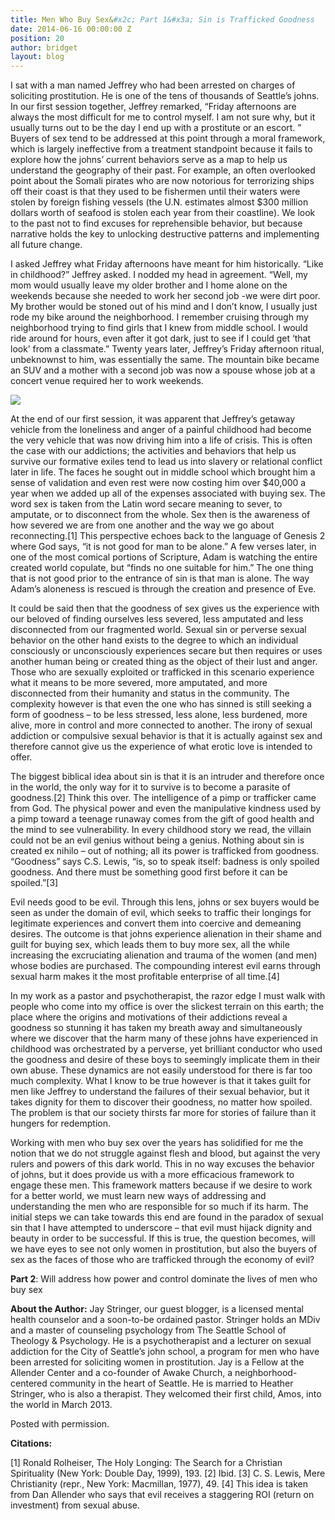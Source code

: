 ```yaml
---
title: Men Who Buy Sex&#x2c; Part 1&#x3a; Sin is Trafficked Goodness
date: 2014-06-16 00:00:00 Z
position: 20
author: bridget
layout: blog
---
```


I sat with a man named Jeffrey who had been arrested on charges of soliciting prostitution. He is one of the tens of thousands of Seattle’s johns. In our first session together, Jeffrey remarked, “Friday afternoons are always the most difficult for me to control myself. I am not sure why, but it usually turns out to be the day I end up with a prostitute or an escort. ” Buyers of sex tend to be addressed at this point through a moral framework, which is largely ineffective from a treatment standpoint because it fails to explore how the johns’ current behaviors serve as a map to help us understand the geography of their past. For example, an often overlooked point about the Somali pirates who are now notorious for terrorizing ships off their coast is that they used to be fishermen until their waters were stolen by foreign fishing vessels (the U.N. estimates almost $300 million dollars worth of seafood is stolen each year from their coastline). We look to the past not to find excuses for reprehensible behavior, but because narrative holds the key to unlocking destructive patterns and implementing all future change.

I asked Jeffrey what Friday afternoons have meant for him historically. “Like in childhood?” Jeffrey asked. I nodded my head in agreement. “Well, my mom would usually leave my older brother and I home alone on the weekends because she needed to work her second job -we were dirt poor. My brother would be stoned out of his mind and I don’t know, I usually just rode my bike around the neighborhood. I remember cruising through my neighborhood trying to find girls that I knew from middle school. I would ride around for hours, even after it got dark, just to see if I could get ‘that look’ from a classmate.” Twenty years later, Jeffrey’s Friday afternoon ritual, unbeknownst to him, was essentially the same. The mountain bike became an SUV and a mother with a second job was now a spouse whose job at a concert venue required her to work weekends.

![](http://stopbuyinggirls.com/uploads/prairie_boy-1024x655.jpg)

At the end of our first session, it was apparent that Jeffrey’s getaway vehicle from the loneliness and anger of a painful childhood had become the very vehicle that was now driving him into a life of crisis. This is often the case with our addictions; the activities and behaviors that help us survive our formative exiles tend to lead us into slavery or relational conflict later in life. The faces he sought out in middle school which brought him a sense of validation and even rest were now costing him over $40,000 a year when we added up all of the expenses associated with buying sex.
The word sex is taken from the Latin word secare meaning to sever, to amputate, or to disconnect from the whole. Sex then is the awareness of how severed we are from one another and the way we go about reconnecting.[1] This perspective echoes back to the language of Genesis 2 where God says, “it is not good for man to be alone.” A few verses later, in one of the most comical portions of Scripture, Adam is watching the entire created world copulate, but “finds no one suitable for him.” The one thing that is not good prior to the entrance of sin is that man is alone. The way Adam’s aloneness is rescued is through the creation and presence of Eve.

It could be said then that the goodness of sex gives us the experience with our beloved of finding ourselves less severed, less amputated and less disconnected from our fragmented world. Sexual sin or perverse sexual behavior on the other hand exists to the degree to which an individual consciously or unconsciously experiences secare but then requires or uses another human being or created thing as the object of their lust and anger. Those who are sexually exploited or trafficked in this scenario experience what it means to be more severed, more amputated, and more disconnected from their humanity and status in the community. The complexity however is that even the one who has sinned is still seeking a form of goodness – to be less stressed, less alone, less burdened, more alive, more in control and more connected to another. The irony of sexual addiction or compulsive sexual behavior is that it is actually against sex and therefore cannot give us the experience of what erotic love is intended to offer.

The biggest biblical idea about sin is that it is an intruder and therefore once in the world, the only way for it to survive is to become a parasite of goodness.[2] Think this over. The intelligence of a pimp or trafficker came from God. The physical power and even the manipulative kindness used by a pimp toward a teenage runaway comes from the gift of good health and the mind to see vulnerability. In every childhood story we read, the villain could not be an evil genius without being a genius. Nothing about sin is created ex nihilo – out of nothing; all its power is trafficked from goodness. “Goodness” says C.S. Lewis, “is, so to speak itself: badness is only spoiled goodness. And there must be something good first before it can be spoiled.”[3]

Evil needs good to be evil. Through this lens, johns or sex buyers would be seen as under the domain of evil, which seeks to traffic their longings for legitimate experiences and convert them into coercive and demeaning desires. The outcome is that johns experience alienation in their shame and guilt for buying sex, which leads them to buy more sex, all the while increasing the excruciating alienation and trauma of the women (and men) whose bodies are purchased. The compounding interest evil earns through sexual harm makes it the most profitable enterprise of all time.[4]

In my work as a pastor and psychotherapist, the razor edge I must walk with people who come into my office is over the slickest terrain on this earth; the place where the origins and motivations of their addictions reveal a goodness so stunning it has taken my breath away and simultaneously where we discover that the harm many of these johns have experienced in childhood was orchestrated by a perverse, yet brilliant conductor who used the goodness and desire of these boys to seemingly implicate them in their own abuse. These dynamics are not easily understood for there is far too much complexity. What I know to be true however is that it takes guilt for men like Jeffrey to understand the failures of their sexual behavior, but it takes dignity for them to discover their goodness, no matter how spoiled. The problem is that our society thirsts far more for stories of failure than it hungers for redemption.

Working with men who buy sex over the years has solidified for me the notion that we do not struggle against flesh and blood, but against the very rulers and powers of this dark world. This in no way excuses the behavior of johns, but it does provide us with a more efficacious framework to engage these men. This framework matters because if we desire to work for a better world, we must learn new ways of addressing and understanding the men who are responsible for so much if its harm. The initial steps we can take towards this end are found in the paradox of sexual sin that I have attempted to underscore – that evil must hijack dignity and beauty in order to be successful. If this is true, the question becomes, will we have eyes to see not only women in prostitution, but also the buyers of sex as the faces of those who are trafficked through the economy of evil?

<b>Part 2</b>: Will address how power and control dominate the lives of men who buy sex



<b>About the Author:</b> Jay Stringer, our guest blogger, is a licensed mental health counselor and a soon-to-be ordained pastor. Stringer holds an MDiv and a master of counseling psychology from The Seattle School of Theology & Psychology. He is a psychotherapist and a lecturer on sexual addiction for the City of Seattle’s john school, a program for men who have been arrested for soliciting women in prostitution. Jay is a Fellow at the Allender Center and a co-founder of Awake Church, a neighborhood-centered community in the heart of Seattle. He is married to Heather Stringer, who is also a therapist. They welcomed their first child, Amos, into the world in March 2013.

Posted with permission.

<b>Citations:</b>

[1] Ronald Rolheiser, The Holy Longing: The Search for a Christian Spirituality (New York: Double Day, 1999), 193. [2] Ibid. [3] C. S. Lewis, Mere Christianity (repr., New York: Macmillan, 1977), 49. [4] This idea is taken from Dan Allender who says that evil receives a staggering ROI (return on investment) from sexual abuse.